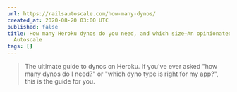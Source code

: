 ```yaml
---
url: https://railsautoscale.com/how-many-dynos/
created_at: 2020-08-20 03:00 UTC
published: false
title: How many Heroku dynos do you need, and which size—An opinionated guide - Rails
  Autoscale
tags: []
---
```


<blockquote>The ultimate guide to dynos on Heroku. If you've ever asked "how many dynos do I need?" or "which dyno type is right for my app?", this is the guide for you.</blockquote>
